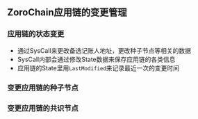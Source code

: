 ## ZoroChain应用链的变更管理
### 应用链的状态变更
* 通过SysCall来更改备选记账人地址，更改种子节点等相关的数据
* SysCall内部会通过修改State数据来保存应用链的各类信息
* 应用链的State里用`LastModified`来记录最近一次的变更时间

### 变更应用链的种子节点


### 变更应用链的共识节点
